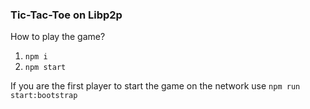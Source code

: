 
### Tic-Tac-Toe on Libp2p  

How to play the game?
1. `npm i`
2. `npm start`

If you are the first player to start the game on the network use `npm run start:bootstrap` 